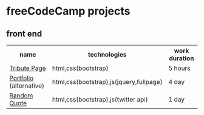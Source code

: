 # freeCodeCamp projects

<h2>front end</h2>
<table>
<tr>
 <th>name</th>
 <th>technologies</th>
 <th>work duration</th>
 </tr>
 <tr>
   <td><a href='http://s.codepen.io/beqa-bumbeishvili/full/wMORJG'> Tribute Page</a></td>
    <td>html,css(bootstrap)</td>
   <td>5 hours</td>
 <tr>
 
 <tr>
   <td><a href="http://s.codepen.io/beqa-bumbeishvili/full/bEJqop#Projects">Portfolio</a> (alternative)</td>
   <td>html,css(bootstrap),js(jquery,fullpage)</td>
   <td>4 day</td>
 </tr>

 <tr>
   <td><a href="http://s.codepen.io/beqa-bumbeishvili/full/qbeGVM">Random Quote</a></td>
   <td>html,css(bootstrap),js(twitter api)</td>
   <td>1 day</td>
 </tr>
</table>
